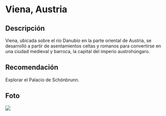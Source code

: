 # Viena, Austria

## Descripción
Viena, ubicada sobre el río Danubio en la parte oriental de Austria, se desarrolló a partir de asentamientos celtas y romanos para convertirse en una ciudad medieval y barroca, la capital del imperio austrohúngaro.

## Recomendación
Explorar el Palacio de Schönbrunn.

## Foto
![](https://viajes.nationalgeographic.com.es/medio/2019/01/30/hofburg-palacio-imperial-viena_b65d8a2d_1200x630.jpg)
